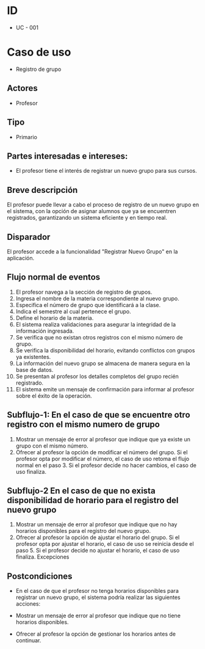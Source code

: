 # ID
- UC - 001

# Caso de uso
- Registro de grupo

## Actores
- Profesor

## Tipo
- Primario

## Partes interesadas e intereses:
- El profesor tiene el interés de registrar un nuevo grupo para sus cursos.

## Breve descripción
El profesor puede llevar a cabo el proceso de registro de un nuevo grupo en el sistema, con la opción de asignar alumnos que ya se encuentren registrados, garantizando un sistema eficiente y en tiempo real.

## Disparador
El profesor accede a la funcionalidad "Registrar Nuevo Grupo" en la aplicación.

## Flujo normal de eventos
1. El profesor navega a la sección de registro de grupos.
2. Ingresa el nombre de la materia correspondiente al nuevo grupo.
3. Especifica el número de grupo que identificará a la clase.
4. Indica el semestre al cual pertenece el grupo.
5. Define el horario de la materia.
6. El sistema realiza validaciones para asegurar la integridad de la información ingresada.
7. Se verifica que no existan otros registros con el mismo número de grupo.
8. Se verifica la disponibilidad del horario, evitando conflictos con grupos ya existentes.
9. La información del nuevo grupo se almacena de manera segura en la base de datos.
10. Se presentan al profesor los detalles completos del grupo recién registrado.
11. El sistema emite un mensaje de confirmación para informar al profesor sobre el éxito de la operación.

## Subflujo-1: En el caso de que se encuentre otro registro con el mismo numero de grupo
1. Mostrar un mensaje de error al profesor que indique que ya existe un grupo con el mismo número.
2. Ofrecer al profesor la opción de modificar el número del grupo. Si el profesor opta por modificar el número, el caso de uso retoma el flujo normal en el paso 3. Si el profesor decide no hacer cambios, el caso de uso finaliza.

## Subflujo-2 En el caso de que no exista disponibilidad de horario para el registro del nuevo grupo
1. Mostrar un mensaje de error al profesor que indique que no hay horarios disponibles para el registro del nuevo grupo.
2. Ofrecer al profesor la opción de ajustar el horario del grupo. Si el profesor opta por ajustar el horario, el caso de uso se reinicia desde el paso 5. Si el profesor decide no ajustar el horario, el caso de uso finaliza.
Excepciones

## Postcondiciones 

- En el caso de que el profesor no tenga horarios disponibles para registrar un nuevo grupo, el sistema podría realizar las siguientes acciones:

- Mostrar un mensaje de error al profesor que indique que no tiene horarios disponibles.

- Ofrecer al profesor la opción de gestionar los horarios antes de continuar.
